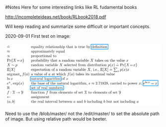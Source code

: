 #Notes
Here for some interesting links like RL fudamental books

http://incompleteideas.net/book/RLbook2018.pdf

Will keep reading and summarize some difficult or important concepts.

2020-09-01
First test on image:

![Note of the Notation](Images/Notation_part_I.png)

Need to use the /blob/master/ not the /edit/master/ to set the absolute path of image. But using relative path would be beeter.
